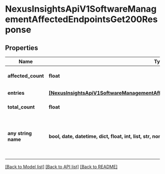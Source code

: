 # NexusInsightsApiV1SoftwareManagementAffectedEndpointsGet200Response


## Properties
Name | Type | Description | Notes
------------ | ------------- | ------------- | -------------
**affected_count** | **float** | Total no. of affected endpoints | [optional] 
**entries** | [**[NexusInsightsApiV1SoftwareManagementAffectedEndpointsGet200ResponseEntriesInner]**](NexusInsightsApiV1SoftwareManagementAffectedEndpointsGet200ResponseEntriesInner.md) | Response entries | [optional] 
**total_count** | **float** | Total no. of endpoints | [optional] 
**any string name** | **bool, date, datetime, dict, float, int, list, str, none_type** | any string name can be used but the value must be the correct type | [optional]

[[Back to Model list]](../README.md#documentation-for-models) [[Back to API list]](../README.md#documentation-for-api-endpoints) [[Back to README]](../README.md)


